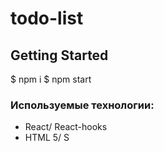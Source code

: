 # todo-list 

## Getting Started

$ npm i
$ npm start

### Используемые технологии:

* React/ React-hooks
* HTML 5/ S
